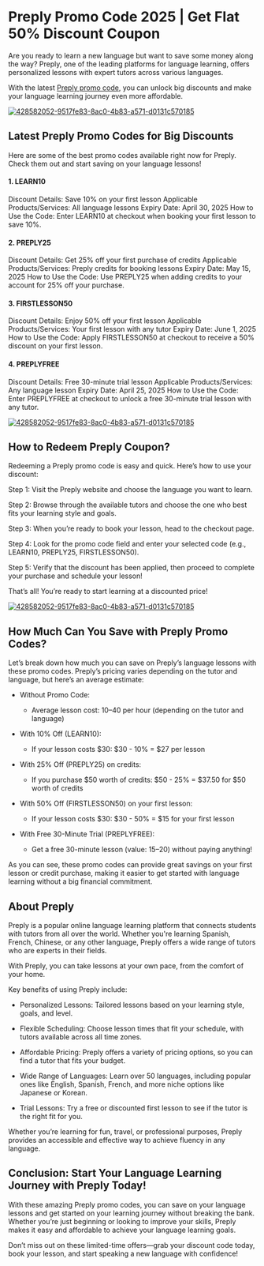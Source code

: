 # Preply Promo Code 2025 | Get Flat 50% Discount Coupon

Are you ready to learn a new language but want to save some money along the way? Preply, one of the leading platforms for language learning, offers personalized lessons with expert tutors across various languages.

With the latest [Preply promo code](https://preply.sjv.io/c/6147536/1987575/24422), you can unlock big discounts and make your language learning journey even more affordable.

[![428582052-9517fe83-8ac0-4b83-a571-d0131c570185](https://github.com/user-attachments/assets/cda15b6c-b493-4c73-93a0-40853a0477bd)](https://preply.sjv.io/c/6147536/1987575/24422)

## Latest Preply Promo Codes for Big Discounts

Here are some of the best promo codes available right now for Preply. Check them out and start saving on your language lessons!

#### 1. LEARN10

Discount Details: Save 10% on your first lesson
Applicable Products/Services: All language lessons
Expiry Date: April 30, 2025
How to Use the Code: Enter LEARN10 at checkout when booking your first lesson to save 10%.

#### 2. PREPLY25

Discount Details: Get 25% off your first purchase of credits
Applicable Products/Services: Preply credits for booking lessons
Expiry Date: May 15, 2025
How to Use the Code: Use PREPLY25 when adding credits to your account for 25% off your purchase.

#### 3. FIRSTLESSON50

Discount Details: Enjoy 50% off your first lesson
Applicable Products/Services: Your first lesson with any tutor
Expiry Date: June 1, 2025
How to Use the Code: Apply FIRSTLESSON50 at checkout to receive a 50% discount on your first lesson.

#### 4. PREPLYFREE

Discount Details: Free 30-minute trial lesson
Applicable Products/Services: Any language lesson
Expiry Date: April 25, 2025
How to Use the Code: Enter PREPLYFREE at checkout to unlock a free 30-minute trial lesson with any tutor.

[![428582052-9517fe83-8ac0-4b83-a571-d0131c570185](https://github.com/user-attachments/assets/cda15b6c-b493-4c73-93a0-40853a0477bd)](https://preply.sjv.io/c/6147536/1987575/24422)

## How to Redeem Preply Coupon?

Redeeming a Preply promo code is easy and quick. Here’s how to use your discount:

Step 1: Visit the Preply website and choose the language you want to learn.

Step 2: Browse through the available tutors and choose the one who best fits your learning style and goals.

Step 3: When you’re ready to book your lesson, head to the checkout page.

Step 4: Look for the promo code field and enter your selected code (e.g., LEARN10, PREPLY25, FIRSTLESSON50).

Step 5: Verify that the discount has been applied, then proceed to complete your purchase and schedule your lesson!

That’s all! You’re ready to start learning at a discounted price!

[![428582052-9517fe83-8ac0-4b83-a571-d0131c570185](https://github.com/user-attachments/assets/cda15b6c-b493-4c73-93a0-40853a0477bd)](https://preply.sjv.io/c/6147536/1987575/24422)

## How Much Can You Save with Preply Promo Codes?

Let’s break down how much you can save on Preply’s language lessons with these promo codes. Preply’s pricing varies depending on the tutor and language, but here’s an average estimate:

* Without Promo Code:

  * Average lesson cost: $10–$40 per hour (depending on the tutor and language)
* With 10% Off (LEARN10):

  * If your lesson costs $30: $30 - 10% = $27 per lesson
* With 25% Off (PREPLY25) on credits:

  * If you purchase $50 worth of credits: $50 - 25% = $37.50 for $50 worth of credits
* With 50% Off (FIRSTLESSON50) on your first lesson:

  * If your lesson costs $30: $30 - 50% = $15 for your first lesson
* With Free 30-Minute Trial (PREPLYFREE):

  * Get a free 30-minute lesson (value: $15–$20) without paying anything!

As you can see, these promo codes can provide great savings on your first lesson or credit purchase, making it easier to get started with language learning without a big financial commitment.

## About Preply

Preply is a popular online language learning platform that connects students with tutors from all over the world. Whether you're learning Spanish, French, Chinese, or any other language, Preply offers a wide range of tutors who are experts in their fields.

With Preply, you can take lessons at your own pace, from the comfort of your home.

Key benefits of using Preply include:

* Personalized Lessons: Tailored lessons based on your learning style, goals, and level.

* Flexible Scheduling: Choose lesson times that fit your schedule, with tutors available across all time zones.

* Affordable Pricing: Preply offers a variety of pricing options, so you can find a tutor that fits your budget.

* Wide Range of Languages: Learn over 50 languages, including popular ones like English, Spanish, French, and more niche options like Japanese or Korean.

* Trial Lessons: Try a free or discounted first lesson to see if the tutor is the right fit for you.

Whether you’re learning for fun, travel, or professional purposes, Preply provides an accessible and effective way to achieve fluency in any language.

## Conclusion: Start Your Language Learning Journey with Preply Today!

With these amazing Preply promo codes, you can save on your language lessons and get started on your learning journey without breaking the bank. Whether you’re just beginning or looking to improve your skills, Preply makes it easy and affordable to achieve your language learning goals.

Don’t miss out on these limited-time offers—grab your discount code today, book your lesson, and start speaking a new language with confidence!
